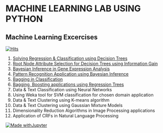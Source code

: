 # MACHINE LEARNING LAB USING PYTHON
## Machine Learning Excercises

[![Hits](https://hits.seeyoufarm.com/api/count/incr/badge.svg?url=https%3A%2F%2Fgithub.com%2Fvinothkumar2%2FML-Excercise%2F&count_bg=%2338393D&title_bg=%2327B3BE&icon=github.svg&icon_color=%23E7E7E7&title=Repo+Views&edge_flat=false)](https://hits.seeyoufarm.com)

1. <a href="https://github.com/vinothkumar2/ML-Excercise/tree/main/ex1">Solving Regression & Classification using Decision Trees</a>
2. <a href="https://github.com/vinothkumar2/ML-Excercise/tree/main/Attribute%20Selection%20Model">Root Node Attribute Selection for Decision Trees using Information Gain </a>
3. <a href="https://github.com/vinothkumar2/ML-Excercise/tree/main/Gene%20Expression%20Monitoring%20Analysis">Bayesian Inference in Gene Expression Analysis</a>
4. <a href="https://github.com/vinothkumar2/ML-Excercise/tree/main/ex4">Pattern Recognition Application using Bayesian Inference</a>
5. <a href="https://github.com/vinothkumar2/ML-Excercise/tree/main/Ensemble%20Learning">Bagging in Classification</a>
6. <a href="https://github.com/vinothkumar2/ML-Excercise/tree/main/ex6">Bagging, Boosting applications using Regression Trees</a>
7. Data & Text Classification using Neural Networks
8. Using Weka tool for SVM classification for chosen domain application
9. Data & Text Clustering using K-means algorithm
10. Data & Text Clustering using Gaussian Mixture Models
11. Dimensionality Reduction Algorithms in Image Processing applications
12. Application of CRFs in Natural Language Processing

[![Made withJupyter](https://img.shields.io/badge/Made%20with-Jupyter-orange?style=for-the-badge&logo=Jupyter)](https://jupyter.org/try)
